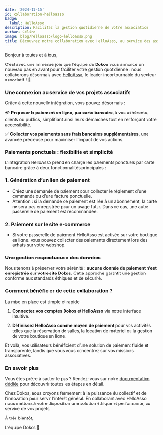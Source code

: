 ```yaml
---
date: '2024-11-15'
id: collaboration-helloasso
badge:
  label: HelloAsso
description: Facilitez la gestion quotidienne de votre association
author: Céline
image: blog/helloasso/logo-helloasso.png
title: Découvrez notre collaboration avec HelloAsso, au service des associations !
---
```


Bonjour à toutes et à tous,

C’est avec une immense joie que l’équipe de **Dokos** vous annonce un nouveau pas en avant pour faciliter votre gestion quotidienne : nous collaborons désormais avec [HelloAsso](https://www.helloasso.com), le leader incontournable du secteur associatif ! 🎉

### Une connexion au service de vos projets associatifs

Grâce à cette nouvelle intégration, vous pouvez désormais :

💳 **Proposer le paiement en ligne, par carte bancaire**, à vos adhérents, clients ou publics, simplifiant ainsi leurs démarches tout en renforçant votre accessibilité.

✅ **Collecter vos paiements sans frais bancaires supplémentaires**, une avancée précieuse pour maximiser l’impact de vos actions.

### Paiements ponctuels : flexibilité et simplicité

L’intégration HelloAsso prend en charge les paiements ponctuels par carte bancaire grâce à deux fonctionnalités principales :

### 1. **Génération d’un lien de paiement**

- Créez une demande de paiement pour collecter le règlement d’une commande ou d’une facture ponctuelle.
- Attention : si la demande de paiement est liée à un abonnement, la carte ne sera pas enregistrée pour un usage futur. Dans ce cas, une autre passerelle de paiement est recommandée.

### 2. **Paiement sur le site e-commerce**

- Si votre passerelle de paiement HelloAsso est activée sur votre boutique en ligne, vous pouvez collecter des paiements directement lors des achats sur votre webshop.

### Une gestion respectueuse des données

Nous tenons à préserver votre sérénité : **aucune donnée de paiement n’est enregistrée sur votre site Dokos**. Cette approche garantit une gestion conforme aux standards éthiques et de sécurité.

### Comment bénéficier de cette collaboration ?

La mise en place est simple et rapide :

1. **Connectez vos comptes Dokos et HelloAsso** via notre interface intuitive.

2) **Définissez HelloAsso comme moyen de paiement** pour vos activités telles que la réservation de salles, la location de matériel ou la gestion de votre boutique en ligne.

Et voilà, vos utilisateurs bénéficient d’une solution de paiement fluide et transparente, tandis que vous vous concentrez sur vos missions associatives.

### En savoir plus

Vous êtes prêt·e à sauter le pas ? Rendez-vous sur notre [documentation dédiée](https://doc.dokos.io/integrations/payments/helloasso) pour découvrir toutes les étapes en détail.

Chez Dokos, nous croyons fermement à la puissance du collectif et de l’innovation pour servir l’intérêt général. En collaborant avec HelloAsso, nous mettons à votre disposition une solution éthique et performante, au service de vos projets.

À très bientôt,

L’équipe Dokos 🌟
